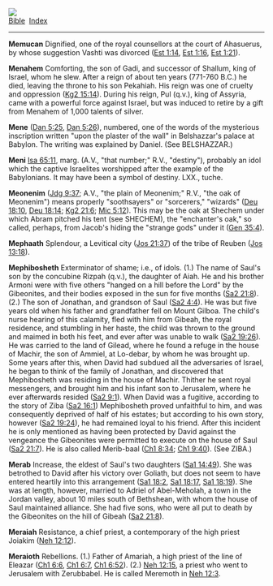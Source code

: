 [![](../../cdshop/ithlogo.png)](../../index)  
[Bible](../index)  [Index](index) 

------------------------------------------------------------------------

<span id="000">**Memucan**</span> Dignified, one of the royal
counsellors at the court of Ahasuerus, by whose suggestion Vashti was
divorced ([Est 1:14](../kjv/est001.htm#014), [Est
1:16](../kjv/est001.htm#016), [Est 1:21](../kjv/est001.htm#021)).

<span id="001">**Menahem**</span> Comforting, the son of Gadi, and
successor of Shallum, king of Israel, whom he slew. After a reign of
about ten years (771-760 B.C.) he died, leaving the throne to his son
Pekahiah. His reign was one of cruelty and oppression ([Kg2
15:14](../kjv/kg2015.htm#014)). During his reign, Pul (q.v.), king of
Assyria, came with a powerful force against Israel, but was induced to
retire by a gift from Menahem of 1,000 talents of silver.

<span id="002">**Mene**</span> ([Dan 5:25](../kjv/dan005.htm#025), [Dan
5:26](../kjv/dan005.htm#026)), numbered, one of the words of the
mysterious inscription written "upon the plaster of the wall" in
Belshazzar's palace at Babylon. The writing was explained by Daniel.
(See BELSHAZZAR.)

<span id="003">**Meni**</span> [Isa 65:11](../kjv/isa065.htm#011), marg.
(A.V., "that number;" R.V., "destiny"), probably an idol which the
captive Israelites worshipped after the example of the Babylonians. It
may have been a symbol of destiny. LXX., tuche.

<span id="004">**Meonenim**</span> ([Jdg 9:37](../kjv/jdg009.htm#037);
A.V., "the plain of Meonenim;" R.V., "the oak of Meonenim") means
properly "soothsayers" or "sorcerers," "wizards" ([Deu
18:10](../kjv/deu018.htm#010), [Deu 18:14](../kjv/deu018.htm#014); [Kg2
21:6](../kjv/kg2021.htm#006); [Mic 5:12](../kjv/mic005.htm#012)). This
may be the oak at Shechem under which Abram pitched his tent (see
SHECHEM), the "enchanter's oak," so called, perhaps, from Jacob's hiding
the "strange gods" under it ([Gen 35:4](../kjv/gen035.htm#004)).

<span id="005">**Mephaath**</span> Splendour, a Levitical city ([Jos
21:37](../kjv/jos021.htm#037)) of the tribe of Reuben ([Jos
13:18](../kjv/jos013.htm#018)).

<span id="006">**Mephibosheth**</span> Exterminator of shame; i.e., of
idols. (1.) The name of Saul's son by the concubine Rizpah (q.v.), the
daughter of Aiah. He and his brother Armoni were with five others
"hanged on a hill before the Lord" by the Gibeonites, and their bodies
exposed in the sun for five months ([Sa2 21:8](../kjv/sa2021.htm#008)).
(2.) The son of Jonathan, and grandson of Saul ([Sa2
4:4](../kjv/sa2004.htm#004)). He was but five years old when his father
and grandfather fell on Mount Gilboa. The child's nurse hearing of this
calamity, fled with him from Gibeah, the royal residence, and stumbling
in her haste, the child was thrown to the ground and maimed in both his
feet, and ever after was unable to walk ([Sa2
19:26](../kjv/sa2019.htm#026)). He was carried to the land of Gilead,
where he found a refuge in the house of Machir, the son of Ammiel, at
Lo-debar, by whom he was brought up. Some years after this, when David
had subdued all the adversaries of Israel, he began to think of the
family of Jonathan, and discovered that Mephibosheth was residing in the
house of Machir. Thither he sent royal messengers, and brought him and
his infant son to Jerusalem, where he ever afterwards resided ([Sa2
9:1](../kjv/sa2009.htm#001)). When David was a fugitive, according to
the story of Ziba ([Sa2 16:1](../kjv/sa2016.htm#001)) Mephibosheth
proved unfaithful to him, and was consequently deprived of half of his
estates; but according to his own story, however ([Sa2
19:24](../kjv/sa2019.htm#024)), he had remained loyal to his friend.
After this incident he is only mentioned as having been protected by
David against the vengeance the Gibeonites were permitted to execute on
the house of Saul ([Sa2 21:7](../kjv/sa2021.htm#007)). He is also called
Merib-baal ([Ch1 8:34](../kjv/ch1008.htm#034); [Ch1
9:40](../kjv/ch1009.htm#040)). (See ZIBA.)

<span id="007">**Merab**</span> Increase, the eldest of Saul's two
daughters ([Sa1 14:49](../kjv/sa1014.htm#049)). She was betrothed to
David after his victory over Goliath, but does not seem to have entered
heartily into this arrangement ([Sa1 18:2](../kjv/sa1018.htm#002), [Sa1
18:17](../kjv/sa1018.htm#017), [Sa1 18:19](../kjv/sa1018.htm#019)). She
was at length, however, married to Adriel of Abel-Meholah, a town in the
Jordan valley, about 10 miles south of Bethshean, with whom the house of
Saul maintained alliance. She had five sons, who were all put to death
by the Gibeonites on the hill of Gibeah ([Sa2
21:8](../kjv/sa2021.htm#008)).

<span id="008">**Meraiah**</span> Resistance, a chief priest, a
contemporary of the high priest Joiakim ([Neh
12:12](../kjv/neh012.htm#012)).

<span id="009">**Meraioth**</span> Rebellions. (1.) Father of Amariah, a
high priest of the line of Eleazar ([Ch1 6:6](../kjv/ch1006.htm#006),
[Ch1 6:7](../kjv/ch1006.htm#007), [Ch1 6:52](../kjv/ch1006.htm#052)).
(2.) [Neh 12:15](../kjv/neh012.htm#015), a priest who went to Jerusalem
with Zerubbabel. He is called Meremoth in [Neh
12:3](../kjv/neh012.htm#003).
